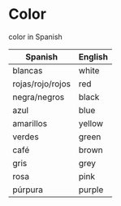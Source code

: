 # Color

color in Spanish

| Spanish | English | 
| ----- | ------- | 
| blancas | white | 
| rojas/rojo/rojos | red |
| negra/negros | black |
| azul | blue | 
| amarillos | yellow |
| verdes | green |
| café | brown |
| gris | grey |
| rosa | pink |
| púrpura | purple |
